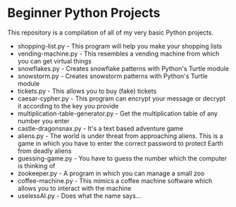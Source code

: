 # Beginner Python Projects
This repository is a compilation of all of my very basic Python projects.

- shopping-list.py - This program will help you make your shopping lists
- vending-machine.py - This resembles a vending machine from which you can get virtual things
- snowflakes.py - Creates snowflake patterns with Python's Turtle module
- snowstorm.py - Creates snowstorm patterns with Python's Turtle module
- tickets.py - This allows you to buy (fake) tickets
- caesar-cypher.py - This program can encrypt your message or decrypt it according to the key you provide
- multiplication-table-generator.py - Get the multiplication table of any number you enter
- castle-dragonsnax.py - It's a text based adventure game
- aliens.py - The world is under threat from approaching aliens. This is a game in which you have to enter the correct password to protect Earth from deadly aliens
- guessing-game.py - You have to guess the number which the computer is thinking of
- zookeeper.py - A program in which you can manage a small zoo
- coffee-machine.py - This mimics a coffee machine software which allows you to interact with the machine
- uselessAI.py - Does what the name says...
